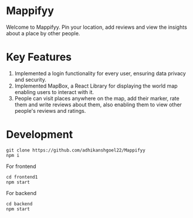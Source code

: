 # Mappifyy
 Welcome to Mappifyy. Pin your location, add reviews and view the insights about a place by other people.

# Key Features
1) Implemented a login functionality for every user, ensuring data privacy and security.
2) Implemented MapBox, a React Library for displaying the world map enabling users to interact with it.
3) People can visit places anywhere on the map, add their marker, rate them and write reviews about them, also enabling them to view other people's reviews and ratings.

# Development
```
git clone https://github.com/adhikanshgoel22/Mappifyy
npm i
```
For frontend
```
cd frontend1
npm start
```
For backend
```
cd backend
npm start
```
